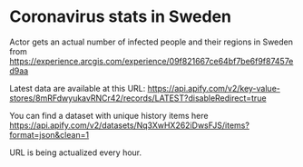 # Coronavirus stats in Sweden
Actor gets an actual number of infected people and their regions in Sweden from https://experience.arcgis.com/experience/09f821667ce64bf7be6f9f87457ed9aa

Latest data are available at this URL: https://api.apify.com/v2/key-value-stores/8mRFdwyukavRNCr42/records/LATEST?disableRedirect=true

You can find a dataset with unique history items here https://api.apify.com/v2/datasets/Nq3XwHX262iDwsFJS/items?format=json&clean=1

URL is being actualized every hour.
